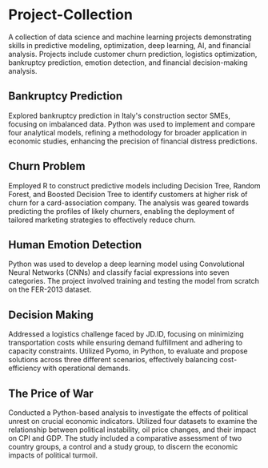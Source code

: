 # Project-Collection
A collection of data science and machine learning projects demonstrating skills in predictive modeling, optimization, deep learning, AI, and financial analysis. Projects include customer churn prediction, logistics optimization, bankruptcy prediction, emotion detection, and financial decision-making analysis.


## Bankruptcy Prediction
Explored bankruptcy prediction in Italy's construction sector SMEs, focusing on imbalanced data. Python was used to implement and compare four analytical models, refining a methodology for broader application in economic studies, enhancing the precision of financial distress predictions.

## Churn Problem
Employed R to construct predictive models including Decision Tree, Random Forest, and Boosted Decision Tree to identify customers at higher risk of churn for a card-association company. The analysis was geared towards predicting the profiles of likely churners, enabling the deployment of tailored marketing strategies to effectively reduce churn.

## Human Emotion Detection
Python was used to develop a deep learning model using Convolutional Neural Networks (CNNs) and classify facial expressions into seven categories. The project involved training and testing the model from scratch on the FER-2013 dataset.

## Decision Making
Addressed a logistics challenge faced by JD.ID, focusing on minimizing transportation costs while ensuring demand fulfillment and adhering to capacity constraints. Utilized Pyomo, in Python, to evaluate and propose solutions across three different scenarios, effectively balancing cost-efficiency with operational demands.

## The Price of War
Conducted a Python-based analysis to investigate the effects of political unrest on crucial economic indicators. Utilized four datasets to examine the relationship between political instability, oil price changes, and their impact on CPI and GDP. The study included a comparative assessment of two country groups, a control and a study group, to discern the economic impacts of political turmoil.

